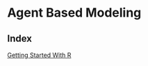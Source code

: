 # Agent Based Modeling
  ## Index
  
 [Getting Started With R](https://github.com/mlalicea/agent_based_modeling/blob/master/Getting%20Started%20With%20R/Getting_Started_With_R.md)
    
